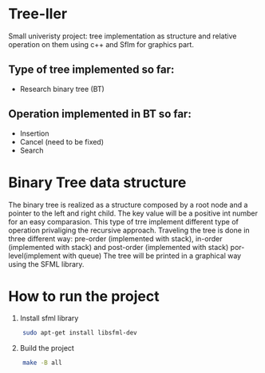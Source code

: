 # Tree-ller
Small univeristy project: tree implementation as structure and relative operation on them using c++ and Sflm for graphics part.

## Type of tree implemented so far:

- Research binary tree (BT)

## Operation implemented in BT so far:

- Insertion
- Cancel     (need to be fixed)
- Search

# Binary Tree data structure

The binary tree is realized as a structure composed by a root node and a pointer to the left and right child. The key value will be a positive int number for an easy comparasion. This type of trre implement different type of operation privaliging the recursive approach. Traveling the tree is done in three different way: pre-order (implemented with stack), in-order (implemented with stack) and post-order (implemented with stack) por-level(implement with queue) The tree will be printed in a graphical way using the SFML library.

# How to run the project

1. Install sfml library
```sh
    sudo apt-get install libsfml-dev
```
2. Build the project
```sh
    make -B all
```

